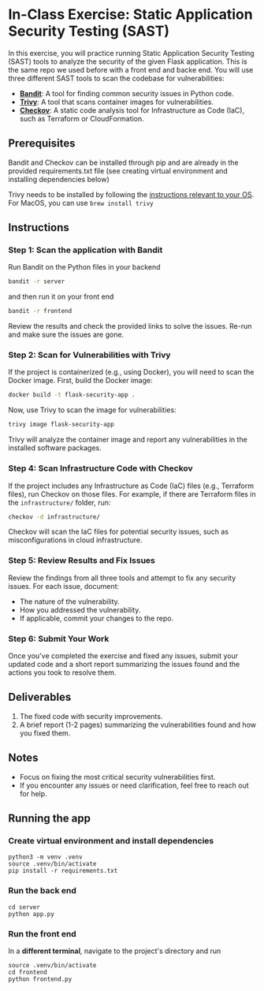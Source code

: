 

# In-Class Exercise: Static Application Security Testing (SAST)

In this exercise, you will practice running Static Application Security Testing (SAST) tools to analyze the security of the given Flask application. This is the same repo we used before with a front end and backe end. You will use three different SAST tools to scan the codebase for vulnerabilities:

- **[Bandit](https://bandit.readthedocs.io/en/latest/)**: A tool for finding common security issues in Python code.
- **[Trivy](https://trivy.dev/latest/)**: A tool that scans container images for vulnerabilities.
- **[Checkov](https://www.checkov.io)**: A static code analysis tool for Infrastructure as Code (IaC), such as Terraform or CloudFormation.

## Prerequisites

Bandit and Checkov can be installed through pip and are already in the provided requirements.txt file (see creating virtual environment and installing dependencies below)

Trivy needs to be installed by following the [instructions relevant to your OS](https://github.com/aquasecurity/trivy). For MacOS, you can use `brew install trivy`

## Instructions

### Step 1: Scan the application with Bandit

Run Bandit on the Python files in your backend

```bash
bandit -r server
```

and then run it on your front end

```bash
bandit -r frontend
```

Review the results and check the provided links to solve the issues. Re-run and make sure the issues are gone.

### Step 2: Scan for Vulnerabilities with Trivy

If the project is containerized (e.g., using Docker), you will need to scan the Docker image. First, build the Docker image:

```bash
docker build -t flask-security-app .
```

Now, use Trivy to scan the image for vulnerabilities:

```bash
trivy image flask-security-app
```

Trivy will analyze the container image and report any vulnerabilities in the installed software packages.

### Step 4: Scan Infrastructure Code with Checkov

If the project includes any Infrastructure as Code (IaC) files (e.g., Terraform files), run Checkov on those files. For example, if there are Terraform files in the `infrastructure/` folder, run:

```bash
checkov -d infrastructure/
```

Checkov will scan the IaC files for potential security issues, such as misconfigurations in cloud infrastructure.

### Step 5: Review Results and Fix Issues

Review the findings from all three tools and attempt to fix any security issues. For each issue, document:

- The nature of the vulnerability.
- How you addressed the vulnerability.
- If applicable, commit your changes to the repo.

### Step 6: Submit Your Work

Once you've completed the exercise and fixed any issues, submit your updated code and a short report summarizing the issues found and the actions you took to resolve them.

## Deliverables

1. The fixed code with security improvements.
2. A brief report (1-2 pages) summarizing the vulnerabilities found and how you fixed them.

## Notes

- Focus on fixing the most critical security vulnerabilities first.
- If you encounter any issues or need clarification, feel free to reach out for help.



## Running the app

### Create virtual environment and install dependencies

```
python3 -m venv .venv
source .venv/bin/activate
pip install -r requirements.txt
```

### Run the back end

```
cd server
python app.py
```

### Run the front end

In a **different terminal**, navigate to the project's directory and run

```
source .venv/bin/activate
cd frontend
python frontend.py
```

